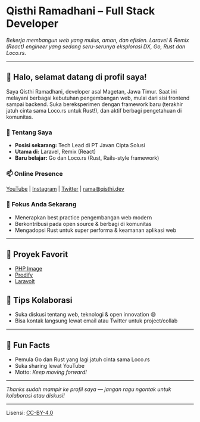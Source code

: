 <!--
## Hi there 👋

**ramaID/ramaid** is a ✨ _special_ ✨ repository because its `README.md` (this file) appears on your GitHub profile.

Here are some ideas to get you started:

- 🔭 I’m currently working on ...
- 🌱 I’m currently learning ...
- 👯 I’m looking to collaborate on ...
- 🤔 I’m looking for help with ...
- 💬 Ask me about ...
- 📫 How to reach me: ...
- 😄 Pronouns: ...
- ⚡ Fun fact: ...
-->
# Qisthi Ramadhani – Full Stack Developer

*Bekerja membangun web yang mulus, aman, dan efisien. Laravel & Remix (React) engineer yang sedang seru-serunya eksplorasi DX, Go, Rust dan Loco.rs.*

---

## 👋 Halo, selamat datang di profil saya!

Saya Qisthi Ramadhani, developer asal Magetan, Jawa Timur. Saat ini melayani berbagai kebutuhan pengembangan web, mulai dari sisi frontend sampai backend. Suka bereksperimen dengan framework baru (terakhir jatuh cinta sama Loco.rs untuk Rust!), dan aktif berbagi pengetahuan di komunitas.  

### 🚀 Tentang Saya

- **Posisi sekarang:** Tech Lead di PT Javan Cipta Solusi
- **Utama di:** Laravel, Remix (React)
- **Baru belajar:** Go dan Loco.rs (Rust, Rails-style framework) 

### 📫 Online Presence

[YouTube](https://youtube.com/QisthiDev) | [Instagram](https://instagram.com/qisthidev) | [Twitter](https://twitter.com/ramageek) | rama@qisthi.dev

### 🎯 Fokus Anda Sekarang

- Menerapkan best practice pengembangan web modern
- Berkontribusi pada open source & berbagi di komunitas
- Mengadopsi Rust untuk super performa & keamanan aplikasi web

---

## 📌 Proyek Favorit

- [PHP Image](https://github.com/ramaid/image)
- [Prodify](https://github.com/ramaid/prodify)
- [Laravolt](https://docs.laravolt.dev)

## 🌱 Tips Kolaborasi

- Suka diskusi tentang web, teknologi & open innovation 😄
- Bisa kontak langsung lewat email atau Twitter untuk project/collab

---

## 🚦 Fun Facts

- Pemula Go dan Rust yang lagi jatuh cinta sama Loco.rs
- Suka sharing lewat YouTube
- Motto: *Keep moving forward!*

---

_Thanks sudah mampir ke profil saya — jangan ragu ngontak untuk kolaborasi atau diskusi!_

---

Lisensi: [CC-BY-4.0](https://creativecommons.org/licenses/by/4.0/legalcode)

